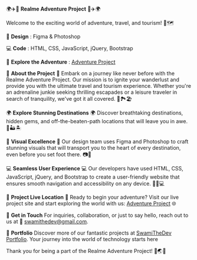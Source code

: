 🌍✈️🌟 **Realme Adventure Project** 🌟✈️🌍


Welcome to the exciting world of adventure, travel, and tourism! 🌄🗺️


🎨 **Design** : Figma & Photoshop


💻 **Code** : HTML, CSS, JavaScript, jQuery, Bootstrap


🚀 **Explore the Adventure** : [Adventure Project](https://adventure-swamithedev.vercel.app/) 


🌟 **About the Project** 🌟
Embark on a journey like never before with the Realme Adventure Project. Our mission is to ignite your wanderlust and provide you with the ultimate travel and tourism experience. Whether you're an adrenaline junkie seeking thrilling escapades or a leisure traveler in search of tranquility, we've got it all covered. 🌄🏞️🏖️


🌍 **Explore Stunning Destinations** 🌍
Discover breathtaking destinations, hidden gems, and off-the-beaten-path locations that will leave you in awe. 🌅🏜️🏝️


📸 **Visual Excellence** 📸
Our design team uses Figma and Photoshop to craft stunning visuals that will transport you to the heart of every destination, even before you set foot there. 📷🎨


💻 **Seamless User Experience** 💻
Our developers have used HTML, CSS, JavaScript, jQuery, and Bootstrap to create a user-friendly website that ensures smooth navigation and accessibility on any device. 💼📱💻


🌟 **Project Live Location** 🌟
Ready to begin your adventure? Visit our live project site and start exploring the world with us: [Adventure Project](https://adventure-swamithedev.vercel.app/) 🌐


📧 **Get in Touch**
For inquiries, collaboration, or just to say hello, reach out to us at 📩 swamithedev@gmail.com.


🌟 **Portfolio**
Discover more of our fantastic projects at [SwamiTheDev Portfolio](https://swamithedev.vercel.app). Your journey into the world of technology starts here


Thank you for being a part of the Realme Adventure Project! 🙌🌏✨
